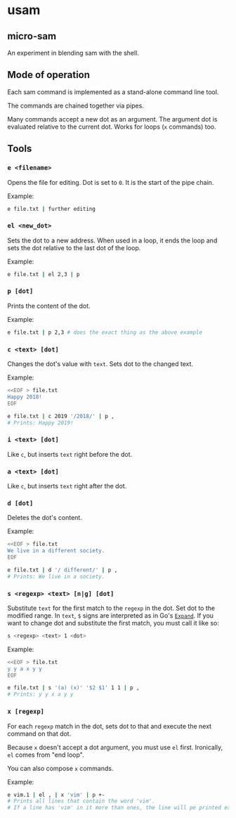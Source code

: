 # usam

## micro-sam

An experiment in blending sam with the shell.

## Mode of operation

Each sam command is implemented as a stand-alone command line tool.

The commands are chained together via pipes.

Many commands accept a new dot as an argument. The argument dot is evaluated relative to the current dot.
Works for loops (`x` commands) too.

## Tools

### `e <filename>`

Opens the file for editing. Dot is set to `0`. It is the start of the pipe chain.

Example:

```bash
e file.txt | further editing
```

### `el <new_dot>`

Sets the dot to a new address. When used in a loop, it ends the loop and sets the dot relative to the last dot of the loop.

Example:

```bash
e file.txt | el 2,3 | p
```

### `p [dot]`

Prints the content of the dot.

Example:

```bash
e file.txt | p 2,3 # does the exact thing as the above example
```

### `c <text> [dot]`

Changes the dot's value with `text`. Sets dot to the changed text.

Example:

```bash
<<EOF > file.txt
Happy 2018!
EOF

e file.txt | c 2019 '/2018/' | p ,
# Prints: Happy 2019!
```

### `i <text> [dot]`

Like `c`, but inserts `text` right before the dot.

### `a <text> [dot]`

Like `c`, but inserts `text` right after the dot.

### `d [dot]`

Deletes the dot's content.

Example:

```bash
<<EOF > file.txt
We live in a different society.
EOF

e file.txt | d '/ different/' | p ,
# Prints: We live in a society.
```

### `s <regexp> <text> [n|g] [dot]`

Substitute `text` for the first match to the `regexp` in the dot. Set dot to the modified range. 
In `text`, `$` signs are interpreted as in Go's [`Expand`](https://golang.org/pkg/regexp/#Regexp.Expand).
If you want to change dot and substitute the first match, you must call it like so:

```bash
s <regexp> <text> 1 <dot>
```

Example:

```bash
<<EOF > file.txt
y y a x y y
EOF

e file.txt | s '(a) (x)' '$2 $1' 1 1 | p ,
# Prints: y y x a y y
```

### `x [regexp]`

For each `regexp` match in the dot, sets dot to that and execute the next command on that dot.

Because `x` doesn't accept a dot argument, you must use `el` first. Ironically, `el` comes from "end loop".

You can also compose `x` commands.

Example:

```bash
e vim.1 | el , | x 'vim' | p +-
# Prints all lines that contain the word 'vim'.
# If a line has 'vim' in it more than ones, the line will pe printed each time.
```